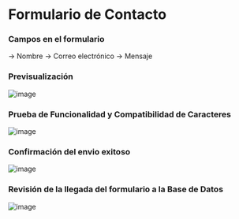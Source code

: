 # Formulario de Contacto

### Campos en el formulario
-> Nombre
-> Correo electrónico
-> Mensaje

### Previsualización
![image](https://github.com/marcosgzMSMK/Haccker-Gadget/assets/157277365/fb7086b8-bb8a-4778-9612-63a281e1ef24)

### Prueba de Funcionalidad y Compatibilidad de Caracteres
![image](https://github.com/marcosgzMSMK/Haccker-Gadget/assets/157277365/9716edcd-285e-4361-ae00-5f6cda4c8a5a)

### Confirmación del envio exitoso
![image](https://github.com/marcosgzMSMK/Haccker-Gadget/assets/157277365/98d3866e-eba1-45dd-b9c9-30a0ca522ba2)

### Revisión de la llegada del formulario a la Base de Datos
![image](https://github.com/marcosgzMSMK/Haccker-Gadget/assets/157277365/3341e302-1d48-4d03-b392-624999fe74f9)




